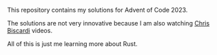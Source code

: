 This repository contains my solutions for Advent of Code 2023.

The solutions are not very innovative because I am also watching [Chris
Biscardi](https://www.youtube.com/watch?v=HMh2XYp82x4&list=PLWtPciJ1UMuD3_8Pb-EqrFhkYpastR2cn)
videos.

All of this is just me learning more about Rust.